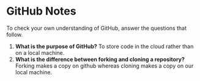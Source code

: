 # GitHub Notes

To check your own understanding of GitHub, answer the questions that follow.

1. **What is the purpose of GitHub?** To store code in the cloud rather than on a local machine.
1. **What is the difference between forking and cloning a repository?** Forking makes a copy on github whereas cloning makes a copy on our local machine.